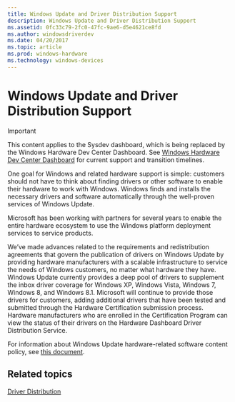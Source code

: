 ```yaml
---
title: Windows Update and Driver Distribution Support
description: Windows Update and Driver Distribution Support
ms.assetid: 0fc33c79-2fc0-47fc-9ae6-d5e4621ce8fd
ms.author: windowsdriverdev
ms.date: 04/20/2017
ms.topic: article
ms.prod: windows-hardware
ms.technology: windows-devices
---
```


# Windows Update and Driver Distribution Support

> [!IMPORTANT]
> This content applies to the Sysdev dashboard, which is being replaced by the Windows Hardware Dev Center Dashboard. See [Windows Hardware Dev Center Dashboard](https://msdn.microsoft.com/en-us/windows/hardware/drivers/dashboard/index) for current support and transition timelines.  

One goal for Windows and related hardware support is simple: customers should not have to think about finding drivers or other software to enable their hardware to work with Windows. Windows finds and installs the necessary drivers and software automatically through the well-proven services of Windows Update.

Microsoft has been working with partners for several years to enable the entire hardware ecosystem to use the Windows platform deployment services to service products.

We’ve made advances related to the requirements and redistribution agreements that govern the publication of drivers on Windows Update by providing hardware manufacturers with a scalable infrastructure to service the needs of Windows customers, no matter what hardware they have. Windows Update currently provides a deep pool of drivers to supplement the inbox driver coverage for Windows XP, Windows Vista, Windows 7, Windows 8, and Windows 8.1. Microsoft will continue to provide those drivers for customers, adding additional drivers that have been tested and submitted through the Hardware Certification submission process. Hardware manufacturers who are enrolled in the Certification Program can view the status of their drivers on the Hardware Dashboard Driver Distribution Service.

For information about Windows Update hardware-related software content policy, see [this document](http://download.microsoft.com/download/9/c/5/9c5b2167-8017-4bae-9fde-d599bac8184a/windows-update-drivers-policy.docx).

## <span id="related_topics"></span>Related topics


[Driver Distribution](https://msdn.microsoft.com/library/windows/hardware/br230778.aspx)

 

 

